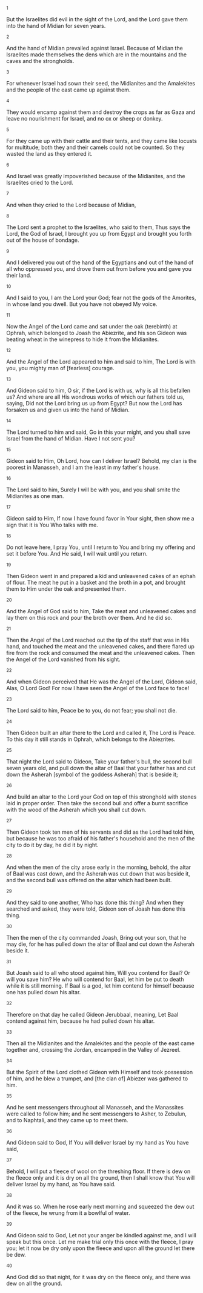 <sup>1</sup> 

But the Israelites did evil in the sight of the Lord, and the Lord gave them into the hand of Midian for seven years. 

<sup>2</sup> 

And the hand of Midian prevailed against Israel. Because of Midian the Israelites made themselves the dens which are in the mountains and the caves and the strongholds. 

<sup>3</sup> 

For whenever Israel had sown their seed, the Midianites and the Amalekites and the people of the east came up against them. 

<sup>4</sup> 

They would encamp against them and destroy the crops as far as Gaza and leave no nourishment for Israel, and no ox or sheep or donkey. 

<sup>5</sup> 

For they came up with their cattle and their tents, and they came like locusts for multitude; both they and their camels could not be counted. So they wasted the land as they entered it. 

<sup>6</sup> 

And Israel was greatly impoverished because of the Midianites, and the Israelites cried to the Lord. 

<sup>7</sup> 

And when they cried to the Lord because of Midian, 

<sup>8</sup> 

The Lord sent a prophet to the Israelites, who said to them, Thus says the Lord, the God of Israel, I brought you up from Egypt and brought you forth out of the house of bondage. 

<sup>9</sup> 

And I delivered you out of the hand of the Egyptians and out of the hand of all who oppressed you, and drove them out from before you and gave you their land. 

<sup>10</sup> 

And I said to you, I am the Lord your God; fear not the gods of the Amorites, in whose land you dwell. But you have not obeyed My voice. 

<sup>11</sup> 

Now the Angel of the Lord came and sat under the oak (terebinth) at Ophrah, which belonged to Joash the Abiezrite, and his son Gideon was beating wheat in the winepress to hide it from the Midianites. 

<sup>12</sup> 

And the Angel of the Lord appeared to him and said to him, The Lord is with you, you mighty man of [fearless] courage. 

<sup>13</sup> 

And Gideon said to him, O sir, if the Lord is with us, why is all this befallen us? And where are all His wondrous works of which our fathers told us, saying, Did not the Lord bring us up from Egypt? But now the Lord has forsaken us and given us into the hand of Midian. 

<sup>14</sup> 

The Lord turned to him and said, Go in this your might, and you shall save Israel from the hand of Midian. Have I not sent you? 

<sup>15</sup> 

Gideon said to Him, Oh Lord, how can I deliver Israel? Behold, my clan is the poorest in Manasseh, and I am the least in my father's house. 

<sup>16</sup> 

The Lord said to him, Surely I will be with you, and you shall smite the Midianites as one man. 

<sup>17</sup> 

Gideon said to Him, If now I have found favor in Your sight, then show me a sign that it is You Who talks with me. 

<sup>18</sup> 

Do not leave here, I pray You, until I return to You and bring my offering and set it before You. And He said, I will wait until you return. 

<sup>19</sup> 

Then Gideon went in and prepared a kid and unleavened cakes of an ephah of flour. The meat he put in a basket and the broth in a pot, and brought them to Him under the oak and presented them. 

<sup>20</sup> 

And the Angel of God said to him, Take the meat and unleavened cakes and lay them on this rock and pour the broth over them. And he did so. 

<sup>21</sup> 

Then the Angel of the Lord reached out the tip of the staff that was in His hand, and touched the meat and the unleavened cakes, and there flared up fire from the rock and consumed the meat and the unleavened cakes. Then the Angel of the Lord vanished from his sight. 

<sup>22</sup> 

And when Gideon perceived that He was the Angel of the Lord, Gideon said, Alas, O Lord God! For now I have seen the Angel of the Lord face to face! 

<sup>23</sup> 

The Lord said to him, Peace be to you, do not fear; you shall not die. 

<sup>24</sup> 

Then Gideon built an altar there to the Lord and called it, The Lord is Peace. To this day it still stands in Ophrah, which belongs to the Abiezrites. 

<sup>25</sup> 

That night the Lord said to Gideon, Take your father's bull, the second bull seven years old, and pull down the altar of Baal that your father has and cut down the Asherah [symbol of the goddess Asherah] that is beside it; 

<sup>26</sup> 

And build an altar to the Lord your God on top of this stronghold with stones laid in proper order. Then take the second bull and offer a burnt sacrifice with the wood of the Asherah which you shall cut down. 

<sup>27</sup> 

Then Gideon took ten men of his servants and did as the Lord had told him, but because he was too afraid of his father's household and the men of the city to do it by day, he did it by night. 

<sup>28</sup> 

And when the men of the city arose early in the morning, behold, the altar of Baal was cast down, and the Asherah was cut down that was beside it, and the second bull was offered on the altar which had been built. 

<sup>29</sup> 

And they said to one another, Who has done this thing? And when they searched and asked, they were told, Gideon son of Joash has done this thing. 

<sup>30</sup> 

Then the men of the city commanded Joash, Bring out your son, that he may die, for he has pulled down the altar of Baal and cut down the Asherah beside it. 

<sup>31</sup> 

But Joash said to all who stood against him, Will you contend for Baal? Or will you save him? He who will contend for Baal, let him be put to death while it is still morning. If Baal is a god, let him contend for himself because one has pulled down his altar. 

<sup>32</sup> 

Therefore on that day he called Gideon Jerubbaal, meaning, Let Baal contend against him, because he had pulled down his altar. 

<sup>33</sup> 

Then all the Midianites and the Amalekites and the people of the east came together and, crossing the Jordan, encamped in the Valley of Jezreel. 

<sup>34</sup> 

But the Spirit of the Lord clothed Gideon with Himself and took possession of him, and he blew a trumpet, and [the clan of] Abiezer was gathered to him. 

<sup>35</sup> 

And he sent messengers throughout all Manasseh, and the Manassites were called to follow him; and he sent messengers to Asher, to Zebulun, and to Naphtali, and they came up to meet them. 

<sup>36</sup> 

And Gideon said to God, If You will deliver Israel by my hand as You have said, 

<sup>37</sup> 

Behold, I will put a fleece of wool on the threshing floor. If there is dew on the fleece only and it is dry on all the ground, then I shall know that You will deliver Israel by my hand, as You have said. 

<sup>38</sup> 

And it was so. When he rose early next morning and squeezed the dew out of the fleece, he wrung from it a bowlful of water. 

<sup>39</sup> 

And Gideon said to God, Let not your anger be kindled against me, and I will speak but this once. Let me make trial only this once with the fleece, I pray you; let it now be dry only upon the fleece and upon all the ground let there be dew. 

<sup>40</sup> 

And God did so that night, for it was dry on the fleece only, and there was dew on all the ground.